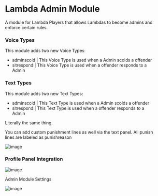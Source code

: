 # Lambda Admin Module
A module for Lambda Players that allows Lambdas to become admins and enforce certain rules.

### Voice Types
This module adds two new Voice Types:
* adminscold  |  This Voice Type is used when a Admin scolds a offender
* sitrespond  |  This Voice Type is used when a offender responds to a Admin

### Text Types
This module adds two new Text Types:
* adminscold  |  This Text Type is used when a Admin scolds a offender
* sitrespond  |  This Text Type is used when a offender responds to a Admin

Literally the same thing.

You can add custom punishment lines as well via the text panel. All punish lines are labeled as punishreason

![image](https://user-images.githubusercontent.com/109770359/222877231-7f19aa7c-aee1-4f59-ba3a-86073c25d084.png)



### Profile Panel Integration

![image](https://user-images.githubusercontent.com/109770359/222877109-09c138fa-3713-46c3-8ce6-fa769ef6d1e5.png)


Admin Module Settings

![image](https://user-images.githubusercontent.com/109770359/222876669-8a1b783b-111e-4fec-9805-e4a87052e164.png)
